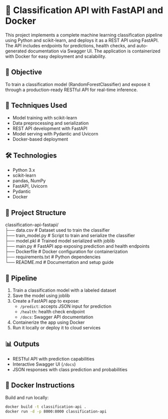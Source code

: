 # 🧠 Classification API with FastAPI and Docker

This project implements a complete machine learning classification pipeline using Python and scikit-learn, and deploys it as a REST API using FastAPI. The API includes endpoints for predictions, health checks, and auto-generated documentation via Swagger UI. The application is containerized with Docker for easy deployment and scalability.

## 🎯 Objective

To train a classification model (RandomForestClassifier) and expose it through a production-ready RESTful API for real-time inference.

## 🧠 Techniques Used

- Model training with scikit-learn
- Data preprocessing and serialization
- REST API development with FastAPI
- Model serving with Pydantic and Uvicorn
- Docker-based deployment

## 🛠️ Technologies

- Python 3.x
- scikit-learn
- pandas, NumPy
- FastAPI, Uvicorn
- Pydantic
- Docker

## 📁 Project Structure

classification-api-fastapi/  
├── data.csv                   # Dataset used to train the classifier  
├── train_model.py            # Script to train and serialize the classifier  
├── model.pkl                 # Trained model serialized with joblib  
├── main.py                   # FastAPI app exposing prediction and health endpoints  
├── Dockerfile                # Docker configuration for containerization  
├── requirements.txt          # Python dependencies  
└── README.md                 # Documentation and setup guide

## 🚀 Pipeline

1. Train a classification model with a labeled dataset  
2. Save the model using joblib  
3. Create a FastAPI app to expose:
   - `/predict`: accepts JSON input for prediction
   - `/health`: health check endpoint
   - `/docs`: Swagger API documentation
4. Containerize the app using Docker  
5. Run it locally or deploy it to cloud services

## 📊 Outputs

- RESTful API with prediction capabilities
- Interactive Swagger UI (`/docs`)
- JSON responses with class prediction and probabilities

## 🐳 Docker Instructions

Build and run locally:

```bash
docker build -t classification-api .
docker run -d -p 8000:8000 classification-api

